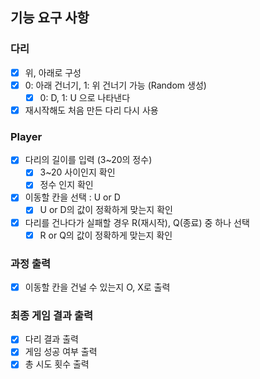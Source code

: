## 기능 요구 사항

### 다리
- [x] 위, 아래로 구성
- [x] 0: 아래 건너기, 1: 위 건너기 가능 (Random 생성)
  - [x] 0: D, 1: U 으로 나타낸다
- [x] 재시작해도 처음 만든 다리 다시 사용

### Player
- [x] 다리의 길이를 입력 (3~20의 정수)
  - [x] 3~20 사이인지 확인
  - [x] 정수 인지 확인
- [x] 이동할 칸을 선택 : U or D
  - [x] U or D의 값이 정확하게 맞는지 확인
- [x] 다리를 건나다가 실패할 경우 R(재시작), Q(종료) 중 하나 선택
  - [x] R or Q의 값이 정확하게 맞는지 확인

### 과정 출력
- [x] 이동할 칸을 건널 수 있는지 O, X로 출력

### 최종 게임 결과 출력
- [x] 다리 결과 출력
- [x] 게임 성공 여부 출력
- [x] 총 시도 횟수 출력